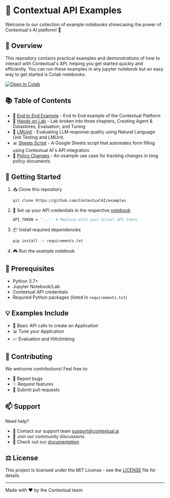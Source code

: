# 🌟 Contextual API Examples

Welcome to our collection of example notebooks showcasing the power of Contextual's AI platform! 🚀

## 🎯 Overview

This repository contains practical examples and demonstrations of how to interact with Contextual's API, helping you get started quickly and efficiently. You can run these examples in any jupyter notebook but an easy way to get started is Colab notebooks:

<a target="_blank" href="https://colab.research.google.com/github/ContextualAI/examples/blob/main/01-getting-started/end-to-end-example.ipynb">
  <img src="https://colab.research.google.com/assets/colab-badge.svg" alt="Open In Colab"/>
</a>

## 📚 Table of Contents

  - 🚀 [End to End Example](01-getting-started/) - End to End example of the Contextual Platform
  - 🔬 [Hands on Lab](02-hands-on-lab/) - Lab broken into three chapters, Creating Agent & Datastores, Evaluation, and Tuning
  - 🧪 [LMUnit](03-lmunit/) - Evaluating LLM response quality using Natural Language Unit Testing and LMUnit.
  - 📊 [Sheets Script](04-sheets-script/) - A Google Sheets script that automates form filling using Contextual AI's API integration.
  - 📝 [Policy Changes](05-policy-changes/) - An example use case for tracking changes in long policy documents.

## 🚀 Getting Started

1. 📥 Clone this repository
    ```bash
    git clone https://github.com/ContextualAI/examples
    ```
2. 🔑 Set up your API credentials in the respective [notebook](01-getting-started/end-to-end-example.ipynb)
    ```bash
    API_TOKEN = '...'  # Replace with your actual API token
    ```
3. 📦 Install required dependencies
    ```bash
    pip install -r requirements.txt
    ```
4. 🎮 Run the example notebook

## 🔧 Prerequisites

- Python 3.7+
- Jupyter Notebook/Lab
- Contextual API credentials
- Required Python packages (listed in `requirements.txt`)

## 💡 Examples Include

- 🔄 Basic API calls to create an Application
- 📊 Tune your Application
- 📈 Evaluation and Hillclimbing

## 🤝 Contributing

We welcome contributions! Feel free to:
- 🐛 Report bugs
- ✨ Request features
- 🔀 Submit pull requests

## 📫 Support

Need help? 
- 📧 Contact our support team [support@contextual.ai](mailto:support@contextual.ai)
- 💬 Join our community discussions
- 📖 Check out our [documentation](https://docs.contextual.ai)

## ⚖️ License

This project is licensed under the MIT License - see the [LICENSE](LICENSE) file for details.

---
Made with ❤️ by the Contextual team

